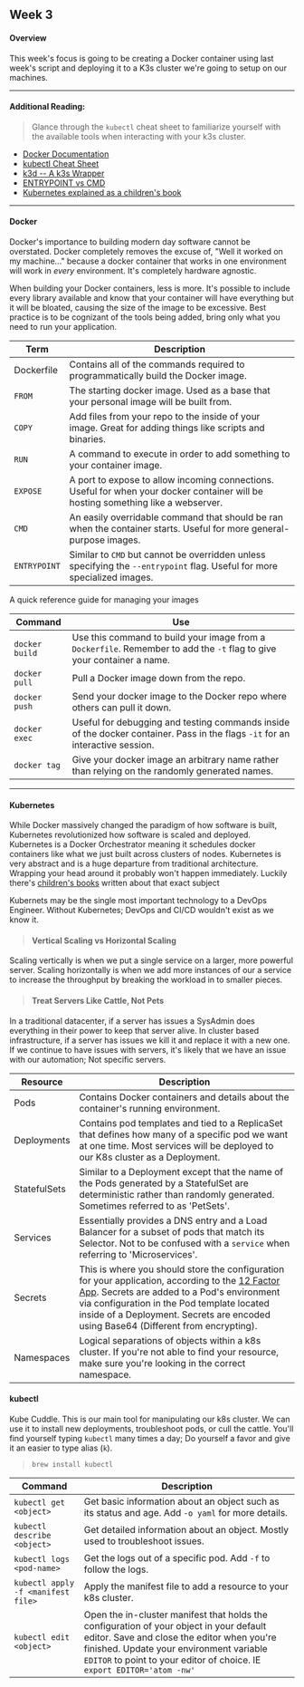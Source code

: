 ## Week 3
#### Overview
This week's focus is going to be creating a Docker container using last week's script and deploying it to a K3s cluster we're going to setup on our machines.

---

#### Additional Reading:
> Glance through the `kubectl` cheat sheet to familiarize yourself with the available tools when interacting with your k3s cluster.

- [Docker Documentation](https://docs.docker.com/)
- [kubectl Cheat Sheet](https://kubernetes.io/docs/reference/kubectl/cheatsheet/)
- [k3d -- A k3s Wrapper](https://k3d.io/)
- [ENTRYPOINT vs CMD](https://phoenixnap.com/kb/docker-cmd-vs-entrypoint)
- [Kubernetes explained as a children's book](https://www.cncf.io/phippy/#:~:text=The%20Illustrated%20Children's%20Guide%20to,software%20engineering%20to%20their%20children.)

---

#### Docker
Docker's importance to building modern day software cannot be overstated. Docker completely removes the excuse of, "Well it worked on my machine..." because a docker container that works in one environment will work in _every_ environment. It's completely hardware agnostic.

When building your Docker containers, less is more. It's possible to include every library available and know that your container will have everything but it will be bloated, causing the size of the image to be excessive. Best practice is to be cognizant of the tools being added, bring only what you need to run your application.

Term | Description
--- | ---
Dockerfile | Contains all of the commands required to programmatically build the Docker image.
`FROM` | The starting docker image. Used as a base that your personal image will be built from.
`COPY`| Add files from your repo to the inside of your image. Great for adding things like scripts and binaries.
`RUN` | A command to execute in order to add something to your container image.
`EXPOSE` | A port to expose to allow incoming connections. Useful for when your docker container will be hosting something like a webserver.
`CMD` | An easily overridable command that should be ran when the container starts. Useful for more general-purpose images.
`ENTRYPOINT` | Similar to `CMD` but cannot be overridden unless specifying the `--entrypoint` flag. Useful for more specialized images.

A quick reference guide for managing your images

Command | Use
--- | ---
`docker build` | Use this command to build your image from a `Dockerfile`. Remember to add the `-t` flag to give your container a name.
`docker pull` | Pull a Docker image down from the repo.
`docker push` | Send your docker image to the Docker repo where others can pull it down.
`docker exec` | Useful for debugging and testing commands inside of the docker container. Pass in the flags `-it` for an interactive session.
`docker tag` | Give your docker image an arbitrary name rather than relying on the randomly generated names.

---

#### Kubernetes
While Docker massively changed the paradigm of how software is built, Kubernetes revolutionized how software is scaled and deployed. Kubernetes is a Docker Orchestrator meaning it schedules docker containers like what we just built across clusters of nodes. Kubernetes is very abstract and is a huge departure from traditional architecture. Wrapping your head around it probably won't happen immediately. Luckily there's [children's books](https://www.cncf.io/phippy/#:~:text=The%20Illustrated%20Children's%20Guide%20to,software%20engineering%20to%20their%20children.) written about that exact subject

Kubernets may be the single most important technology to a DevOps Engineer. Without Kubernetes; DevOps and CI/CD wouldn't exist as we know it.

> #### Vertical Scaling vs Horizontal Scaling
Scaling vertically is when we put a single service on a larger, more powerful server. Scaling horizontally is when we add more instances of our a service to increase the throughput by breaking the workload in to smaller pieces.

> #### Treat Servers Like Cattle, Not Pets
In a traditional datacenter, if a server has issues a SysAdmin does everything in their power to keep that server alive.
In cluster based infrastructure, if a server has issues we kill it and replace it with a new one. If we continue to have issues with servers, it's likely that we have an issue with our automation; Not specific servers.

Resource | Description
--- | ---
Pods | Contains Docker containers and details about the container's running environment.
Deployments | Contains pod templates and tied to a ReplicaSet that defines how many of a specific pod we want at one time. Most services will be deployed to our K8s cluster as a Deployment.
StatefulSets | Similar to a Deployment except that the name of the Pods generated by a StatefulSet are deterministic rather than randomly generated. Sometimes referred to as 'PetSets'.
Services | Essentially provides a DNS entry and a Load Balancer for a subset of pods that match its Selector. Not to be confused with a `service` when referring to 'Microservices'.
Secrets | This is where you should store the configuration for your application, according to the [12 Factor App](12factor.net). Secrets are added to a Pod's environment via configuration in the Pod template located inside of a Deployment. Secrets are encoded using Base64 (Different from encrypting).
Namespaces | Logical separations of objects within a k8s cluster. If you're not able to find your resource, make sure you're looking in the correct namespace.

#### kubectl
Kube Cuddle.
This is our main tool for manipulating our k8s cluster. We can use it to install new deployments, troubleshoot pods, or cull the cattle. You'll find yourself typing `kubectl` many times a day; Do yourself a favor and give it an easier to type alias (`k`).

> `brew install kubectl`

Command | Description
--- | ---
`kubectl get <object>` | Get basic information about an object such as its status and age. Add `-o yaml` for more details.
`kubectl describe <object>` | Get detailed information about an object. Mostly used to troubleshoot issues.
`kubectl logs <pod-name>` | Get the logs out of a specific pod. Add `-f` to follow the logs.
`kubectl apply -f <manifest file>` | Apply the manifest file to add a resource to your k8s cluster.
`kubectl edit <object>` | Open the in-cluster manifest that holds the configuration of your object in your default editor. Save and close the editor when you're finished. Update your environment variable `EDITOR` to point to your editor of choice. IE `export EDITOR='atom -nw'`

